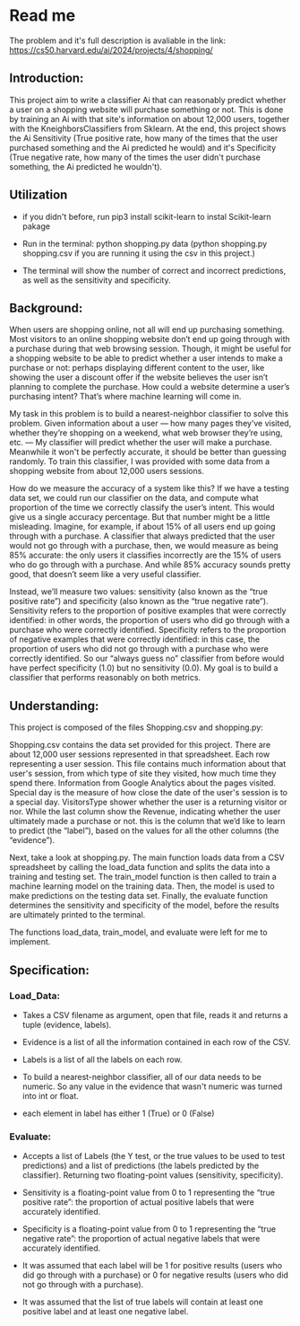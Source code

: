 # Read me

The problem and it's full description is avaliable in the link: 
https://cs50.harvard.edu/ai/2024/projects/4/shopping/

## Introduction:

This project aim to write a classifier Ai that can reasonably predict whether a user on a shopping website will purchase something or not. This is done by training an Ai with that site's information on about 12,000 users, together with the KneighborsClassifiers from Sklearn. At the end, this project shows the Ai Sensitivity (True positive rate, how many of the times that the user purchased something and the Ai predicted he would) and it's Specificity (True negative rate, how many of the times the user didn't purchase something, the Ai predicted he wouldn't).

## Utilization

* if you didn't before, run pip3 install scikit-learn to instal Scikit-learn pakage

* Run in the terminal: python shopping.py data (python shopping.py shopping.csv if you are running it using the csv in this project.)

* The terminal will show the number of correct and incorrect predictions, as well as the sensitivity and specificity.

## Background:
When users are shopping online, not all will end up purchasing something. Most visitors to an online shopping website don’t end up going through with a purchase during that web browsing session. Though, it might be useful for a shopping website to be able to predict whether a user intends to make a purchase or not: perhaps displaying different content to the user, like showing the user a discount offer if the website believes the user isn’t planning to complete the purchase. How could a website determine a user’s purchasing intent? That’s where machine learning will come in.

My task in this problem is to build a nearest-neighbor classifier to solve this problem. Given information about a user — how many pages they’ve visited, whether they’re shopping on a weekend, what web browser they’re using, etc. — My classifier will predict whether the user will make a purchase. Meanwhile it won't be perfectly accurate, it should be better than guessing randomly. To train this classifier, I was provided with some data from a shopping website from about 12,000 users sessions.

How do we measure the accuracy of a system like this? If we have a testing data set, we could run our classifier on the data, and compute what proportion of the time we correctly classify the user’s intent. This would give us a single accuracy percentage. But that number might be a little misleading. Imagine, for example, if about 15% of all users end up going through with a purchase. A classifier that always predicted that the user would not go through with a purchase, then, we would measure as being 85% accurate: the only users it classifies incorrectly are the 15% of users who do go through with a purchase. And while 85% accuracy sounds pretty good, that doesn’t seem like a very useful classifier.

Instead, we’ll measure two values: sensitivity (also known as the “true positive rate”) and specificity (also known as the “true negative rate”). Sensitivity refers to the proportion of positive examples that were correctly identified: in other words, the proportion of users who did go through with a purchase who were correctly identified. Specificity refers to the proportion of negative examples that were correctly identified: in this case, the proportion of users who did not go through with a purchase who were correctly identified. So our “always guess no” classifier from before would have perfect specificity (1.0) but no sensitivity (0.0). My goal is to build a classifier that performs reasonably on both metrics.

## Understanding:

This project is composed of the files Shopping.csv and shopping.py:

Shopping.csv contains the data set provided for this project. There are about 12,000 user sessions represented in that spreadsheet. Each row representing a user session. This file contains much information about that user's session, from which type of site they visited, how much time they spend there. Information from Google Analytics about the pages visited. Special day is the measure of how close the date of the user's session is to a special day. VisitorsType shower whether the user is a returning visitor or nor. While the last column show the Revenue, indicating whether the user ultimately made a purchase or not. this is the column that we’d like to learn to predict (the “label”), based on the values for all the other columns (the “evidence”).

Next, take a look at shopping.py. The main function loads data from a CSV spreadsheet by calling the load_data function and splits the data into a training and testing set. The train_model function is then called to train a machine learning model on the training data. Then, the model is used to make predictions on the testing data set. Finally, the evaluate function determines the sensitivity and specificity of the model, before the results are ultimately printed to the terminal.

The functions load_data, train_model, and evaluate were left for me to implement.

## Specification:

### Load_Data:

* Takes a CSV filename as argument, open that file, reads it and returns a tuple (evidence, labels).

* Evidence is a list of all the information contained in each row of the CSV.

* Labels is a list of all the labels on each row.

* To build a nearest-neighbor classifier, all of our data needs to be numeric. So any value in the evidence that wasn't numeric was turned into int or float.

* each element in label has either 1 (True) or 0 (False)

### Evaluate:

* Accepts a list of Labels (the Y test, or the true values to be used to test predictions) and a list of predictions (the labels predicted by the classifier). Returning two floating-point values (sensitivity, specificity).

* Sensitivity is a floating-point value from 0 to 1 representing the “true positive rate”: the proportion of actual positive labels that were accurately identified.

* Specificity is a floating-point value from 0 to 1 representing the “true negative rate”: the proportion of actual negative labels that were accurately identified.

* It was assumed that each label will be 1 for positive results (users who did go through with a purchase) or 0 for negative results (users who did not go through with a purchase).

* It was assumed that the list of true labels will contain at least one positive label and at least one negative label.
